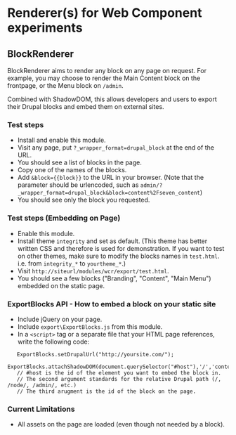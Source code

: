 # Renderer(s) for Web Component experiments
## BlockRenderer
BlockRenderer aims to render any block on any page on request. For example, you may choose to render the Main Content block on the frontpage, or the Menu block on `/admin`. 

Combined with ShadowDOM, this allows developers and users to export their Drupal blocks and embed them on external sites.

### Test steps
 - Install and enable this module.
 - Visit any page, put `?_wrapper_format=drupal_block` at the end of the URL.
 - You should see a list of blocks in the page.
 - Copy one of the names of the blocks.
 - Add `&block={{block}}` to the URL in your browser. (Note that the parameter should be urlencoded, such as `admin/?_wrapper_format=drupal_block&block=content%2Fseven_content`)
 - You should see only the block you requested.
 
### Test steps (Embedding on Page)
 - Enable this module.
 - Install theme `integrity` and set as default. (This theme has better written CSS and therefore is used for demonstration. If you want to test on other themes, make sure to modify the blocks names in `test.html`. i.e. from `integrity_*` to `yourtheme_*`.) 
 - Visit `http://siteurl/modules/wcr/export/test.html`. 
 - You should see a few blocks ("Branding", "Content", "Main Menu") embedded on the static page.

### ExportBlocks API - How to embed a block on your static site
 - Include jQuery on your page.
 - Include `export\ExportBlocks.js` from this module. 
 - In a `<script>` tag or a separate file that your HTML page references, write the following code: 
```
   ExportBlocks.setDrupalUrl("http://yoursite.com/");
   ExportBlocks.attachShadowDOM(document.querySelector("#host"),'/','content/integrity_content');
   // #host is the id of the element you want to embed the block in.
   // The second argument standards for the relative Drupal path (/, /node/, /admin/, etc.)
   // The third arugment is the id of the block on the page.
 ```
### Current Limitations
  - All assets on the page are loaded (even though not needed by a block).
